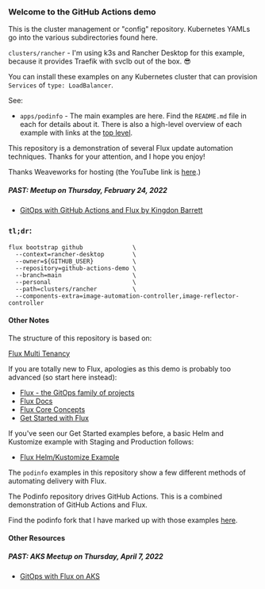 ### Welcome to the GitHub Actions demo

This is the cluster management or "config" repository. Kubernetes YAMLs go into the various subdirectories found here.

`clusters/rancher` - I'm using k3s and Rancher Desktop for this example, because it provides Traefik with svclb out of the box. 😎

You can install these examples on any Kubernetes cluster that can provision `Services` of `type: LoadBalancer`.

See:

* `apps/podinfo` - The main examples are here. Find the `README.md` file in each for details about it. There is also a high-level
  overview of each example with links at the [top level](/apps/podinfo).

This repository is a demonstration of several Flux update automation techniques. Thanks for your attention, and I hope you enjoy!

Thanks Weaveworks for hosting (the YouTube link is [here](https://www.youtube.com/watch?v=cR2eCMbiZg4).)

##### PAST: Meetup on Thursday, February 24, 2022

* [GitOps with GitHub Actions and Flux by Kingdon Barrett](https://www.meetup.com/Weave-User-Group/events/284000198/)

### `tl;dr`:

```
flux bootstrap github              \
  --context=rancher-desktop        \
  --owner=${GITHUB_USER}           \
  --repository=github-actions-demo \
  --branch=main                    \
  --personal                       \
  --path=clusters/rancher          \
  --components-extra=image-automation-controller,image-reflector-controller
```

#### Other Notes

The structure of this repository is based on:

[Flux Multi Tenancy](https://github.com/fluxcd/flux2-multi-tenancy)

If you are totally new to Flux, apologies as this demo is probably too advanced (so start here instead):

* [Flux - the GitOps family of projects](https://fluxcd.io/)
* [Flux Docs](https://fluxcd.io/docs/)
* [Flux Core Concepts](https://fluxcd.io/docs/concepts/)
* [Get Started with Flux](https://fluxcd.io/docs/get-started/)

If you've seen our Get Started examples before, a basic Helm and Kustomize example with Staging and Production follows:

* [Flux Helm/Kustomize Example](https://github.com/fluxcd/flux2-kustomize-helm-example)

The `podinfo` examples in this repository show a few different methods of automating delivery with Flux.

The Podinfo repository drives GitHub Actions. This is a combined demonstration of GitHub Actions and Flux.

Find the podinfo fork that I have marked up with those examples [here](https://github.com/kingdonb/podinfo/tree/master/.github/workflows#readme).

#### Other Resources

##### PAST: AKS Meetup on Thursday, April 7, 2022

* [GitOps with Flux on AKS](https://www.youtube.com/watch?v=hoD5-I4DjNY)

